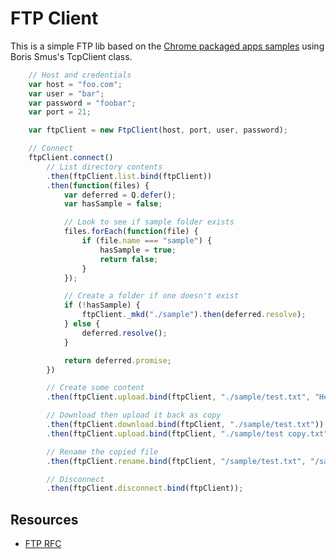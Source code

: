 # FTP Client

This is a simple FTP lib based on the [Chrome packaged apps samples](https://github.com/GoogleChrome/chrome-app-samples) using Boris Smus's TcpClient class.

```javascript
	// Host and credentials
	var host = "foo.com";
	var user = "bar";
	var password = "foobar";
	var port = 21;

	var ftpClient = new FtpClient(host, port, user, password);

	// Connect
	ftpClient.connect()
		// List directory contents
		.then(ftpClient.list.bind(ftpClient))
		.then(function(files) {
			var deferred = Q.defer();
			var hasSample = false;

			// Look to see if sample folder exists
			files.forEach(function(file) {
				if (file.name === "sample") {
					hasSample = true;
					return false;
				}
			});

			// Create a folder if one doesn't exist
			if (!hasSample) {
				ftpClient._mkd("./sample").then(deferred.resolve);
			} else {
				deferred.resolve();
			}

			return deferred.promise;
		})

		// Create some content
		.then(ftpClient.upload.bind(ftpClient, "./sample/test.txt", "Hello World!"))

		// Download then upload it back as copy
		.then(ftpClient.download.bind(ftpClient, "./sample/test.txt"))
		.then(ftpClient.upload.bind(ftpClient, "./sample/test copy.txt"))

		// Rename the copied file
		.then(ftpClient.rename.bind(ftpClient, "/sample/test.txt", "/sample/hello.txt"))

		// Disconnect
		.then(ftpClient.disconnect.bind(ftpClient));
```

## Resources

* [FTP RFC](http://tools.ietf.org/html/rfc959)
